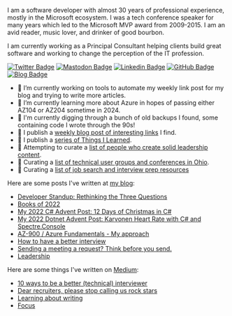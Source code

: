 I am a software developer with almost 30 years of professional experience, mostly in the Microsoft ecosystem. I was a tech conference speaker for many years which led to the Microsoft MVP award from 2009-2015. I am an avid reader, music lover, and drinker of good bourbon.

I am currently working as a Principal Consultant helping clients build great software and working to change the perception of the IT profession. 

[![Twitter Badge](https://img.shields.io/badge/-@mjeaton-blue?logo=twitter&logoColor=white&link=https://twitter.com/mjeaton)](https://twitter.com/mjeaton)
[![Mastodon Badge](https://img.shields.io/badge/~mjeaton-blue?logo=mastodon&logoColor=white&link=https://our.devchatter.com/web/@mjeaton)](https://our.devchatter.com/web/@mjeaton)
[![Linkedin Badge](https://img.shields.io/badge/-Michael%20Eaton-blue?logo=linkedIn)](https://www.linkedin.com/in/mjeaton/)
[![GitHub Badge](https://img.shields.io/badge/-mjeaton-blue?logo=gitHub)](https://www.github.com/mjeaton/)
[![Blog Badge](https://img.shields.io/badge/-Blog%20RSS-blue?style=flat&logo=rss&logoColor=red&link=https://samestuffdifferentday.net/feed.xml)](https://samestuffdifferentday.net/feed.xml)


- 🔭 I’m currently working on tools to automate my weekly link post for my blog and trying to write more articles.
- 🌱 I’m currently learning more about Azure in hopes of passing either AZ104 or AZ204 sometime in 2024.
- 🌱 I'm currently digging through a bunch of old backups I found, some containing code I wrote through the 90s!
- 🔭 I publish a [weekly blog post of interesting links](https://samestuffdifferentday.net/links) I find.
- 🔭 I publish a [series of Things I Learned](https://samestuffdifferentday.net/til).
- 🔭 Attempting to curate a [list of people who create solid leadership content](https://github.com/mjeaton/leadership-content-creators).
- 🔭 Curating a [list of technical user groups and conferences in Ohio](https://github.com/mjeaton/ohio-tech).
- 🔭 Curating a [list of job search and interview prep resources](https://github.com/mjeaton/job-search-resources)

Here are some posts I've written at [my blog](https://samestuffdifferentday.net):
- [Developer Standup: Rethinking the Three Questions](https://samestuffdifferentday.net/2023/02/14/three-questions/)
- [Books of 2022](https://samestuffdifferentday.net/2023/01/03/books-of-2022/)
- [My 2022 C# Advent Post: 12 Days of Christmas in C#](https://samestuffdifferentday.net/2022/12/16/12-days-of-christmas/)
- [My 2022 Dotnet Advent Post: Karvonen Heart Rate with C# and Spectre.Console](https://samestuffdifferentday.net/2022/12/10/karvonen-heart-rate/)
- [AZ-900 / Azure Fundamentals - My approach ](https://samestuffdifferentday.net/2022/09/08/az-900-azure-fundamentals-my-approach/)
- [How to have a better interview](https://samestuffdifferentday.net/2022/01/26/interviewing-tips/)
- [Sending a meeting a request? Think before you send.](https://samestuffdifferentday.net/2022/08/03/sending-a-meeting-a-request-think-before-you-send/)
- [Leadership](https://samestuffdifferentday.net/2018/12/06/leadership/)

Here are some things I've written on [Medium](https://medium.com/@mjeaton):
- [10 ways to be a better (technical) interviewer](https://medium.com/@mjeaton/10-ways-to-be-a-better-technical-interviewer-fa4fe02859eb)
- [Dear recruiters, please stop calling us rock stars](https://medium.com/@mjeaton/dear-recruiters-please-stop-calling-us-rock-stars-16b4983b374c)
- [Learning about writing](https://medium.com/@mjeaton/learning-about-writing-8711a4607cde)
- [Focus](https://medium.com/@mjeaton/focus-d17a90b43bf9)
